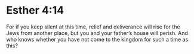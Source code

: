 # Esther 4:14

For if you keep silent at this time, relief and deliverance will rise for the Jews from another place, but you and your father’s house will perish. And who knows whether you have not come to the kingdom for such a time as this?
